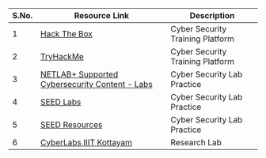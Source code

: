 | **S.No.** | **Resource Link** | **Description** |
|-----------|-------------------|-----------------|
|1          | [Hack The Box](https://www.hackthebox.com/)| Cyber Security Training Platform |
|2          | [TryHackMe](https://tryhackme.com/) | Cyber Security Training Platform |
|3 | [NETLAB+ Supported Cybersecurity Content - Labs](https://www.netdevgroup.com/content/cybersecurity/labs) | Cyber Security Lab Practice|
|4| [SEED Labs](https://seedsecuritylabs.org/) | Cyber Security Lab Practice |
|5| [SEED Resources](https://www.handsonsecurity.net/resources.html) | Cyber Security Lab Practice|
|6| [CyberLabs IIIT Kottayam](https://cyberlabs.iiitkottayam.ac.in/) | Research Lab | 
